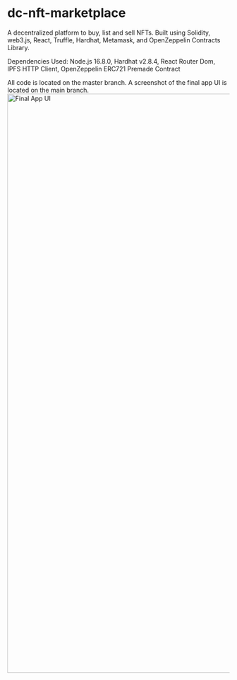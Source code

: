# dc-nft-marketplace
A decentralized platform to buy, list and sell NFTs. Built using Solidity, web3.js, React, Truffle, Hardhat, Metamask, and OpenZeppelin Contracts Library.


Dependencies Used:
Node.js 16.8.0, 
Hardhat v2.8.4,
React Router Dom,
IPFS HTTP Client, 
OpenZeppelin ERC721 Premade Contract


All code is located on the master branch. A screenshot of the final app UI is located on the main branch. 
<img width="1311" alt="Final App UI" src="https://user-images.githubusercontent.com/44758075/160517780-fbc0996c-1de0-4cd7-95f0-710dfd7c3377.png">
